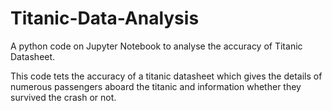 # Titanic-Data-Analysis
A python code on Jupyter Notebook to analyse the accuracy of Titanic Datasheet.

This code tets the accuracy of a titanic datasheet which gives the details of numerous passengers aboard the titanic and information whether they survived the crash or not.
